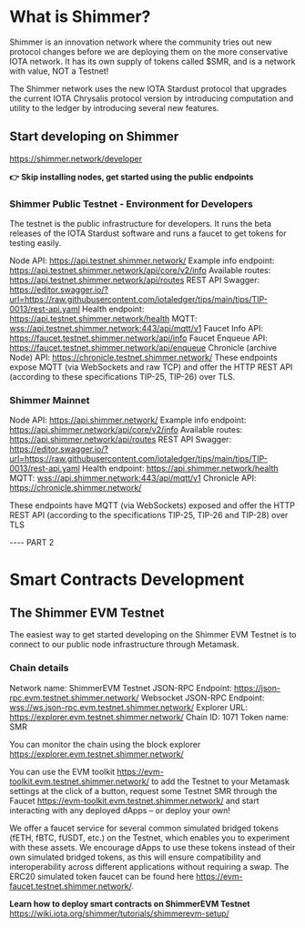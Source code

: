 # What is Shimmer?
Shimmer is an innovation network where the community tries out new protocol changes before we are deploying them on the more conservative IOTA network. It has its own supply of tokens called $SMR, and is a network with value, NOT a Testnet!

The Shimmer network uses the new IOTA Stardust protocol that upgrades the current IOTA Chrysalis protocol version by introducing computation and utility to the ledger by introducing several new features.

## Start developing on Shimmer
<https://shimmer.network/developer>

**👉  Skip installing nodes, get started using the public endpoints**

### Shimmer Public Testnet - Environment for Developers
The testnet is the public infrastructure for developers. It runs the beta releases of the IOTA Stardust software and runs a faucet to get tokens for testing easily.

Node API: <https://api.testnet.shimmer.network/>
Example info endpoint: <https://api.testnet.shimmer.network/api/core/v2/info>
Available routes: <https://api.testnet.shimmer.network/api/routes>
REST API Swagger: <https://editor.swagger.io/?url=https://raw.githubusercontent.com/iotaledger/tips/main/tips/TIP-0013/rest-api.yaml>
Health endpoint: <https://api.testnet.shimmer.network/health>
MQTT: <wss://api.testnet.shimmer.network:443/api/mqtt/v1>
Faucet Info API: <https://faucet.testnet.shimmer.network/api/info>
Faucet Enqueue API: <https://faucet.testnet.shimmer.network/api/enqueue>
Chronicle (archive Node) API: <https://chronicle.testnet.shimmer.network/>
These endpoints expose MQTT (via WebSockets and raw TCP) and offer the HTTP REST API (according to these specifications TIP-25, TIP-26) over TLS.

### Shimmer Mainnet

Node API: <https://api.shimmer.network/>
Example info endpoint: <https://api.shimmer.network/api/core/v2/info>
Available routes: <https://api.shimmer.network/api/routes>
REST API Swagger: <https://editor.swagger.io/?url=https://raw.githubusercontent.com/iotaledger/tips/main/tips/TIP-0013/rest-api.yaml>
Health endpoint: <https://api.shimmer.network/health>
MQTT: <wss://api.shimmer.network:443/api/mqtt/v1>
Chronicle API: <https://chronicle.shimmer.network/>

These endpoints have MQTT (via WebSockets) exposed and offer the HTTP REST API (according to the specifications TIP-25, TIP-26 and TIP-28) over TLS 

---- PART 2

# Smart Contracts Development
## The Shimmer EVM Testnet

The easiest way to get started developing on the Shimmer EVM Testnet is to connect to our public node infrastructure through Metamask. 

### Chain details
Network name: ShimmerEVM Testnet
JSON-RPC Endpoint: <https://json-rpc.evm.testnet.shimmer.network/>
Websocket JSON-RPC Endpoint: <wss://ws.json-rpc.evm.testnet.shimmer.network/>
Explorer URL: <https://explorer.evm.testnet.shimmer.network/>
Chain ID: 1071
Token name: SMR

You can monitor the chain using the block explorer <https://explorer.evm.testnet.shimmer.network/>

You can use the EVM toolkit <https://evm-toolkit.evm.testnet.shimmer.network/> to add the Testnet to your Metamask settings at the click of a button, request some Testnet SMR through the Faucet <https://evm-toolkit.evm.testnet.shimmer.network/> and start interacting with any deployed dApps – or deploy your own!

We offer a faucet service for several common simulated bridged tokens (fETH, fBTC, fUSDT, etc.) on the Testnet, which enables you to experiment with these assets. We encourage dApps to use these tokens instead of their own simulated bridged tokens, as this will ensure compatibility and interoperability across different applications without requiring a swap. The ERC20 simulated token faucet can be found here <https://evm-faucet.testnet.shimmer.network/>.

**Learn how to deploy smart contracts on ShimmerEVM Testnet**
<https://wiki.iota.org/shimmer/tutorials/shimmerevm-setup/>
